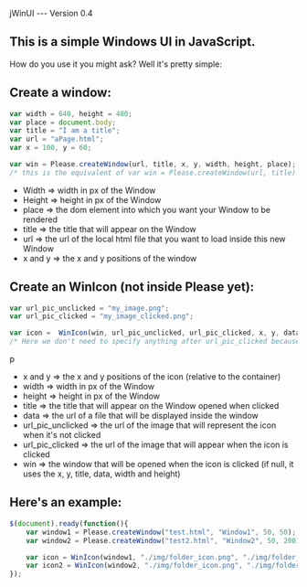 jWinUI --- Version 0.4

This is a simple Windows UI in JavaScript.
----

How do you use it you might ask? Well it's pretty simple:

Create a window:
----

```Javascript
var width = 640, height = 480;
var place = document.body;
var title = "I am a title";
var url = "aPage.html";
var x = 100, y = 60;

var win = Please.createWindow(url, title, x, y, width, height, place);
/* this is the equivalent of var win = Please.createWindow(url, title) because all the rest are default values */
```

- Width => width in px of the Window
- Height => height in px of the Window
- place => the dom element into which you want your Window to be rendered
- title => the title that will appear on the Window
- url => the url of the local html file that you want to load inside this new Window
- x and y => the x and y positions of the window

Create an WinIcon (not inside Please yet):
----

```Javascript
var url_pic_unclicked = "my_image.png";
var url_pic_clicked = "my_image_clicked.png";

var icon =  WinIcon(win, url_pic_unclicked, url_pic_clicked, x, y, data, title, width, height, place);
/* Here we don't need to specify anything after url_pic_clicked because the varible win already exists, and therefore the icon will use it's data */
```
p
- x and y => the x and y positions of the icon (relative to the container)
- width => width in px of the Window
- height => height in px of the Window
- title => the title that will appear on the Window opened when clicked
- data => the url of a file that will be displayed inside the window
- url_pic_unclicked => the url of the image that will represent the icon when it's not clicked
- url_pic_clicked => the url of the image that will appear when the icon is clicked
- win => the window that will be opened when the icon is clicked (if null, it uses the x, y, title, data, width and height)


Here's an example: 
----

```Javascript
$(document).ready(function(){
	var window1 = Please.createWindow("test.html", "Window1", 50, 50);
	var window2 = Please.createWindow("test2.html", "Window2", 50, 200);

	var icon = WinIcon(window1, "./img/folder_icon.png", "./img/folder_icon_clicked.png", 50, 50);
	var icon2 = WinIcon(window2, "./img/folder_icon.png", "./img/folder_icon_clicked.png", 150, 50);
});
```